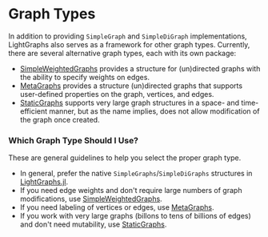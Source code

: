 # Graph Types

In addition to providing `SimpleGraph` and `SimpleDiGraph` implementations, LightGraphs also serves as a framework for other graph types. Currently, there are several alternative graph types, each with its own package:

- [SimpleWeightedGraphs](https://github.com/JuliaGraphs/SimpleWeightedGraphs.jl) provides a structure for (un)directed graphs with the ability to specify weights on edges.
- [MetaGraphs](https://github.com/JuliaGraphs/MetaGraphs.jl) provides a structure (un)directed graphs that supports user-defined properties on the graph, vertices, and edges.
- [StaticGraphs](https://github.com/JuliaGraphs/StaticGraphs.jl) supports very large graph structures in a space- and time-efficient manner, but as the name implies, does not allow modification of the graph once created.

### Which Graph Type Should I Use?

These are general guidelines to help you select the proper graph type.

- In general, prefer the native `SimpleGraphs`/`SimpleDiGraphs` structures in [LightGraphs.jl](https://github.com/JuliaGraphs/LightGraphs.jl).
- If you need edge weights and don't require large numbers of graph modifications, use [SimpleWeightedGraphs](https://github.com/JuliaGraphss/SimpleWeightedGraphs.jl).
- If you need labeling of vertices or edges, use [MetaGraphs](https://github.com/JuliaGraphs/MetaGraphs.jl).
- If you work with very large graphs (billons to tens of billions of edges) and don't need mutability, use [StaticGraphs](https://github.com/JuliaGraphs/StaticGraphs.jl).
